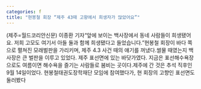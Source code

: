 ```yaml
---
categories: f
title: "현봉철 회장 “제주 43때 고향에서 희생자가 많았어요”"
---
```

(제주=월드코리안신문) 이종환 기자&ldquo;앞에 보이는 백사장에서 동네 사람들이 희생됐어요. 저희 고모도 여기서 아들 둘과 함께 희생됐다고 들었습니다.&rdquo;현봉철 회장이 바다 쪽으로 펼쳐진 모래벌판을 가리키며, 제주 4.3 사건 때의 얘기를 꺼냈다.썰물 때였는지 백사장은 큰 벌판을 이루고 있었다. 제주 표선면에 있는 바닷가였다. 지금은 표선해수욕장으로도 여름이면 해수욕을 즐기는 사람들로 붐비는 곳이다.제주에 간 것은 추석 직후인 9월 14일이었다. 현봉철태권도장학재단 모임에 참여했다가, 현 회장의 고향인 표선면도 둘러봤다